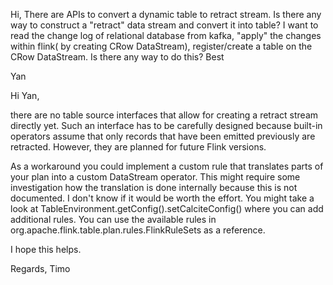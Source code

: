 


Hi,
There are APIs to convert a dynamic table to retract stream. 
Is there any way to construct a "retract" data stream and convert it into table? 
I want to read the change log of relational database from kafka, 
"apply" the changes within flink( by creating CRow DataStream), 
register/create a table on the CRow DataStream. Is there any way to do this?
Best

Yan 

Hi Yan,

there are no table source interfaces that allow for creating a retract 
stream directly yet. Such an interface has to be carefully designed 
because built-in operators assume that only records that have been 
emitted previously are retracted. However, they are planned for future 
Flink versions.

As a workaround you could implement a custom rule that translates parts 
of your plan into a custom DataStream operator. This might require some 
investigation how the translation is done internally because this is not 
documented. I don't know if it would be worth the effort. You might take 
a look at TableEnvironment.getConfig().setCalciteConfig() where you can 
add additional rules. You can use the available rules in 
org.apache.flink.table.plan.rules.FlinkRuleSets as a reference.

I hope this helps.

Regards,
Timo